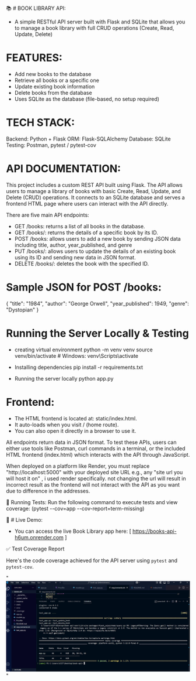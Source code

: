 📚 # BOOK LIBRARY API:

- A simple RESTful API server built with Flask and SQLite that allows you to manage a book library with full CRUD operations (Create, Read, Update, Delete)

# FEATURES:

- Add new books to the database
- Retrieve all books or a specific one
- Update existing book information
- Delete books from the database
- Uses SQLite as the database (file-based, no setup required)

# TECH STACK:

Backend: Python + Flask
ORM: Flask-SQLAlchemy
Database: SQLite
Testing: Postman, pytest / pytest-cov

# API DOCUMENTATION:

This project includes a custom REST API built using Flask. The API allows users to manage a library of books with basic Create, Read, Update, and Delete (CRUD) operations. It connects to an SQLite database and serves a frontend HTML page where users can interact with the API directly.

There are five main API endpoints:

- GET /books: returns a list of all books in the database.
- GET /books/<id>: returns the details of a specific book by its ID.
- POST /books: allows users to add a new book by sending JSON data including title, author, year_published, and genre
- PUT /books/<id>: allows users to update the details of an existing book using its ID and sending new data in JSON format.
- DELETE /books/<id>: deletes the book with the specified ID.


# Sample JSON for POST /books:
{
  "title": "1984",
  "author": "George Orwell",
  "year_published": 1949,
  "genre": "Dystopian"
}

# Running the Server Locally & Testing

* creating virtual environment
python -m venv venv
source venv/bin/activate   # Windows: venv\Scripts\activate

* Installing dependencies
pip install -r requirements.txt

* Running the server locally
python app.py

# Frontend:
- The HTML frontend is located at: static/index.html.
- It auto-loads when you visit / (home route).
- You can also open it directly in a browser to use it.

All endpoints return data in JSON format. To test these APIs, users can either use tools like Postman, curl commands in a terminal, or the included HTML frontend (index.html) which interacts with the API through JavaScript.

When deployed on a platform like Render, you must replace "http://localhost:5000" with your deployed site URL e.g., any "site url you will host it on" , i used render specifically. not changing the url will result in incorrect result as the frontend will not interact with the API as you want due to difference in the addresses.

🧪 Running Tests:
Run the following command to execute tests and view coverage:
(pytest --cov=app --cov-report=term-missing)

🚀 # Live Demo:
- You can access the live Book Library app here:
  [ https://books-api-h6um.onrender.com ]

✅ Test Coverage Report

Here's the code coverage achieved for the API server using `pytest` and `pytest-cov`.

"![Test Coverage Screenshot](coverage.png)"

